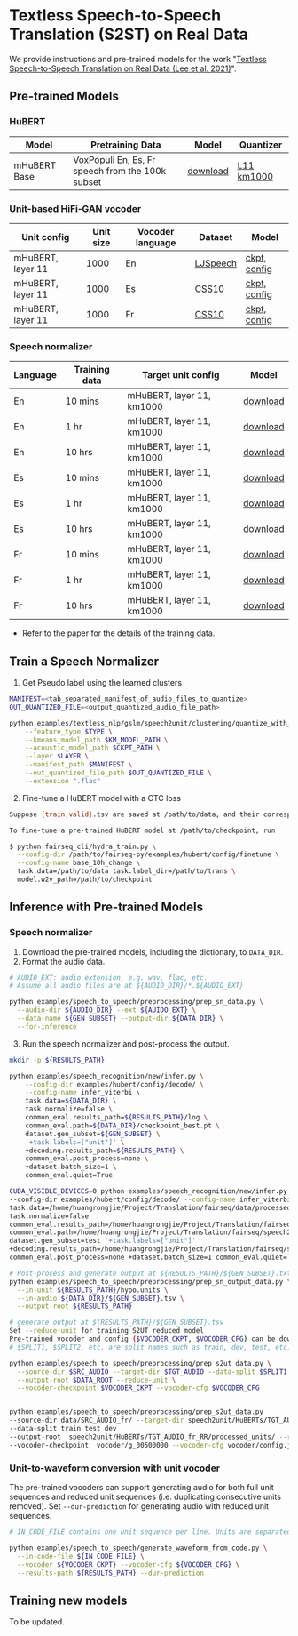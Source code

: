 # Textless Speech-to-Speech Translation (S2ST) on Real Data

We provide instructions and pre-trained models for the work "[Textless Speech-to-Speech Translation on Real Data (Lee et al. 2021)](https://arxiv.org/abs/2112.08352)".

## Pre-trained Models

### HuBERT
Model | Pretraining Data | Model | Quantizer
|---|---|---|---
mHuBERT Base | [VoxPopuli](https://github.com/facebookresearch/voxpopuli) En, Es, Fr speech from the 100k subset | [download](https://dl.fbaipublicfiles.com/hubert/mhubert_base_vp_en_es_fr_it3.pt) | [L11 km1000](https://dl.fbaipublicfiles.com/hubert/mhubert_base_vp_en_es_fr_it3_L11_km1000.bin)


### Unit-based HiFi-GAN vocoder
Unit config | Unit size | Vocoder language | Dataset | Model
|---|---|---|---|---
mHuBERT, layer 11 | 1000 | En | [LJSpeech](https://keithito.com/LJ-Speech-Dataset/) | [ckpt](https://dl.fbaipublicfiles.com/fairseq/speech_to_speech/vocoder/code_hifigan/mhubert_vp_en_es_fr_it3_400k_layer11_km1000_lj/g_00500000), [config](https://dl.fbaipublicfiles.com/fairseq/speech_to_speech/vocoder/code_hifigan/mhubert_vp_en_es_fr_it3_400k_layer11_km1000_lj/config.json)
mHuBERT, layer 11 | 1000 | Es | [CSS10](https://github.com/Kyubyong/css10) | [ckpt](https://dl.fbaipublicfiles.com/fairseq/speech_to_speech/vocoder/code_hifigan/mhubert_vp_en_es_fr_it3_400k_layer11_km1000_es_css10/g_00500000), [config](https://dl.fbaipublicfiles.com/fairseq/speech_to_speech/vocoder/code_hifigan/mhubert_vp_en_es_fr_it3_400k_layer11_km1000_es_css10/config.json)
mHuBERT, layer 11 | 1000 | Fr | [CSS10](https://github.com/Kyubyong/css10) | [ckpt](https://dl.fbaipublicfiles.com/fairseq/speech_to_speech/vocoder/code_hifigan/mhubert_vp_en_es_fr_it3_400k_layer11_km1000_fr_css10/g_00500000), [config](https://dl.fbaipublicfiles.com/fairseq/speech_to_speech/vocoder/code_hifigan/mhubert_vp_en_es_fr_it3_400k_layer11_km1000_fr_css10/config.json)


### Speech normalizer
Language | Training data | Target unit config | Model
|---|---|---|---
En | 10 mins | mHuBERT, layer 11, km1000 | [download](https://dl.fbaipublicfiles.com/fairseq/speech_to_speech/speech_normalizer/en/en_10min.tar.gz)
En | 1 hr | mHuBERT, layer 11, km1000 | [download](https://dl.fbaipublicfiles.com/fairseq/speech_to_speech/speech_normalizer/en/en_1h.tar.gz)
En | 10 hrs | mHuBERT, layer 11, km1000 | [download](https://dl.fbaipublicfiles.com/fairseq/speech_to_speech/speech_normalizer/en/en_10h.tar.gz)
Es | 10 mins | mHuBERT, layer 11, km1000 | [download](https://dl.fbaipublicfiles.com/fairseq/speech_to_speech/speech_normalizer/es/es_10min.tar.gz)
Es | 1 hr | mHuBERT, layer 11, km1000 | [download](https://dl.fbaipublicfiles.com/fairseq/speech_to_speech/speech_normalizer/es/es_1h.tar.gz)
Es | 10 hrs | mHuBERT, layer 11, km1000 | [download](https://dl.fbaipublicfiles.com/fairseq/speech_to_speech/speech_normalizer/es/es_10h.tar.gz)
Fr | 10 mins | mHuBERT, layer 11, km1000 | [download](https://dl.fbaipublicfiles.com/fairseq/speech_to_speech/speech_normalizer/fr/fr_10min.tar.gz)
Fr | 1 hr | mHuBERT, layer 11, km1000 | [download](https://dl.fbaipublicfiles.com/fairseq/speech_to_speech/speech_normalizer/fr/fr_1h.tar.gz)
Fr | 10 hrs | mHuBERT, layer 11, km1000 | [download](https://dl.fbaipublicfiles.com/fairseq/speech_to_speech/speech_normalizer/fr/fr_10h.tar.gz)

* Refer to the paper for the details of the training data.

## Train a Speech Normalizer
1. Get Pseudo label using the learned clusters
```bash
MANIFEST=<tab_separated_manifest_of_audio_files_to_quantize>
OUT_QUANTIZED_FILE=<output_quantized_audio_file_path>

python examples/textless_nlp/gslm/speech2unit/clustering/quantize_with_kmeans.py \
    --feature_type $TYPE \
    --kmeans_model_path $KM_MODEL_PATH \
    --acoustic_model_path $CKPT_PATH \
    --layer $LAYER \
    --manifest_path $MANIFEST \
    --out_quantized_file_path $OUT_QUANTIZED_FILE \
    --extension ".flac"
```

2. Fine-tune a HuBERT model with a CTC loss
```bash
Suppose {train,valid}.tsv are saved at /path/to/data, and their corresponding character transcripts {train,valid}.ltr are saved at /path/to/trans.

To fine-tune a pre-trained HuBERT model at /path/to/checkpoint, run

$ python fairseq_cli/hydra_train.py \
  --config-dir /path/to/fairseq-py/examples/hubert/config/finetune \
  --config-name base_10h_change \
  task.data=/path/to/data task.label_dir=/path/to/trans \
  model.w2v_path=/path/to/checkpoint
```



## Inference with Pre-trained Models

### Speech normalizer
1. Download the pre-trained models, including the dictionary, to `DATA_DIR`.
2. Format the audio data.
```bash
# AUDIO_EXT: audio extension, e.g. wav, flac, etc.
# Assume all audio files are at ${AUDIO_DIR}/*.${AUDIO_EXT}

python examples/speech_to_speech/preprocessing/prep_sn_data.py \
  --audio-dir ${AUDIO_DIR} --ext ${AUIDO_EXT} \
  --data-name ${GEN_SUBSET} --output-dir ${DATA_DIR} \
  --for-inference
```

3. Run the speech normalizer and post-process the output.
```bash
mkdir -p ${RESULTS_PATH}

python examples/speech_recognition/new/infer.py \
    --config-dir examples/hubert/config/decode/ \
    --config-name infer_viterbi \
    task.data=${DATA_DIR} \
    task.normalize=false \
    common_eval.results_path=${RESULTS_PATH}/log \
    common_eval.path=${DATA_DIR}/checkpoint_best.pt \
    dataset.gen_subset=${GEN_SUBSET} \
    '+task.labels=["unit"]' \
    +decoding.results_path=${RESULTS_PATH} \
    common_eval.post_process=none \
    +dataset.batch_size=1 \
    common_eval.quiet=True

CUDA_VISIBLE_DEVICES=0 python examples/speech_recognition/new/infer.py  
--config-dir examples/hubert/config/decode/ --config-name infer_viterbi 
task.data=/home/huangrongjie/Project/Translation/fairseq/data/processed_fr_textless/tsvdir/  
task.normalize=false  
common_eval.results_path=/home/huangrongjie/Project/Translation/fairseq/speech2unit/HuBERTs/TGT_AUDIO_fr_RR/testset_inferresults/ 
common_eval.path=/home/huangrongjie/Project/Translation/fairseq/speech2unit/HuBERTs/TGT_AUDIO_fr_RR/checkpoints/checkpoint_best.pt 
dataset.gen_subset=test '+task.labels=["unit"]' 
+decoding.results_path=/home/huangrongjie/Project/Translation/fairseq/speech2unit/HuBERTs/TGT_AUDIO_fr_RR/units/ 
common_eval.post_process=none +dataset.batch_size=1 common_eval.quiet=True

# Post-process and generate output at ${RESULTS_PATH}/${GEN_SUBSET}.txt
python examples/speech_to_speech/preprocessing/prep_sn_output_data.py \
  --in-unit ${RESULTS_PATH}/hypo.units \
  --in-audio ${DATA_DIR}/${GEN_SUBSET}.tsv \
  --output-root ${RESULTS_PATH}

# generate output at ${RESULTS_PATH}/${GEN_SUBSET}.tsv
Set --reduce-unit for training S2UT reduced model
Pre-trained vocoder and config ($VOCODER_CKPT, $VOCODER_CFG) can be downloaded from the Pretrained Models section. They are not required if --eval-inference is not going to be set during model training.
# $SPLIT1, $SPLIT2, etc. are split names such as train, dev, test, etc.

python examples/speech_to_speech/preprocessing/prep_s2ut_data.py \
  --source-dir $SRC_AUDIO --target-dir $TGT_AUDIO --data-split $SPLIT1 $SPLIT2 \
  --output-root $DATA_ROOT --reduce-unit \
  --vocoder-checkpoint $VOCODER_CKPT --vocoder-cfg $VOCODER_CFG


python examples/speech_to_speech/preprocessing/prep_s2ut_data.py 
--source-dir data/SRC_AUDIO_fr/ --target-dir speech2unit/HuBERTs/TGT_AUDIO_fr_RR/units/
--data-split train test dev 
--output-root  speech2unit/HuBERTs/TGT_AUDIO_fr_RR/processed_units/ --reduce-unit 
--vocoder-checkpoint  vocoder/g_00500000 --vocoder-cfg vocoder/config.json

```





### Unit-to-waveform conversion with unit vocoder
The pre-trained vocoders can support generating audio for both full unit sequences and reduced unit sequences (i.e. duplicating consecutive units removed). Set `--dur-prediction` for generating audio with reduced unit sequences.
```bash
# IN_CODE_FILE contains one unit sequence per line. Units are separated by space.

python examples/speech_to_speech/generate_waveform_from_code.py \
  --in-code-file ${IN_CODE_FILE} \
  --vocoder ${VOCODER_CKPT} --vocoder-cfg ${VOCODER_CFG} \
  --results-path ${RESULTS_PATH} --dur-prediction
```

## Training new models
To be updated.
